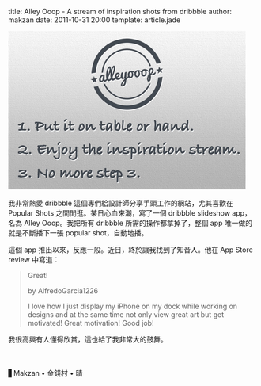 title: Alley Ooop - A stream of inspiration shots from dribbble
author: makzan
date: 2011-10-31 20:00
template: article.jade

![image](alley-ooop.jpg)

我非常熱愛 dribbble 這個專們給設計師分享手頭工作的網站，尤其喜歡在 Popular Shots 之間閒逛。某日心血來潮，寫了一個 dribbble slideshow app，名為 Alley Ooop。我把所有 dribbble 所需的操作都拿掉了，整個 app 唯一做的就是不斷播下一張 popular shot，自動地播。

這個 app 推出以來，反應一般。近日，終於讓我找到了知音人。他在 App Store review 中寫道：

> Great!
>
> by AlfredoGarcia1226
>
> I love how I just display my iPhone on my dock while working on designs and at the same time not only view great art but get motivated! Great motivation! Good job!

我很高興有人懂得欣賞，這也給了我非常大的鼓舞。

　

▋Makzan • 金錢村 • 晴